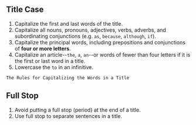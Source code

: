 ## Title Case

1. Capitalize the first and last words of the title.
2. Capitalize all nouns, pronouns, adjectives, verbs, adverbs,
and subordinating conjunctions (e.g. `as`, `because`, `although`, `if`).
3. Capitalize the principal words, including prepositions and conjunctions
of **four or more letters**.
4. Capitalize an article--`the`, `a`, `an`--or words of fewer than
four letters if it is the first or last word in a title.
5. Lowercase the `to` in an infinitive.

```
The Rules for Capitalizing the Words in a Title
```

## Full Stop

1. Avoid putting a full stop (period) at the end of a title.
2. Use full stop to separate sentences in a title.